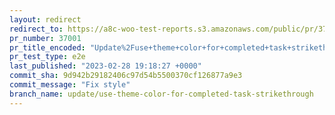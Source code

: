 ```yaml
---
layout: redirect
redirect_to: https://a8c-woo-test-reports.s3.amazonaws.com/public/pr/37001/e2e/index.html
pr_number: 37001
pr_title_encoded: "Update%2Fuse+theme+color+for+completed+task+strikethrough"
pr_test_type: e2e
last_published: "2023-02-28 19:18:27 +0000"
commit_sha: 9d942b29182406c97d54b5500370cf126877a9e3
commit_message: "Fix style"
branch_name: update/use-theme-color-for-completed-task-strikethrough
---
```

